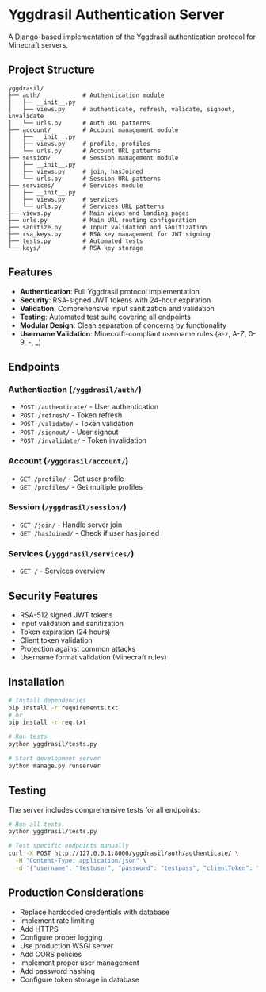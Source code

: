 # Yggdrasil Authentication Server

A Django-based implementation of the Yggdrasil authentication protocol for Minecraft servers.

## Project Structure

```
yggdrasil/
├── auth/            # Authentication module
│   ├── __init__.py
│   ├── views.py     # authenticate, refresh, validate, signout, invalidate
│   └── urls.py      # Auth URL patterns
├── account/         # Account management module
│   ├── __init__.py
│   ├── views.py     # profile, profiles
│   └── urls.py      # Account URL patterns
├── session/         # Session management module
│   ├── __init__.py
│   ├── views.py     # join, hasJoined
│   └── urls.py      # Session URL patterns
├── services/        # Services module
│   ├── __init__.py
│   ├── views.py     # services
│   └── urls.py      # Services URL patterns
├── views.py         # Main views and landing pages
├── urls.py          # Main URL routing configuration
├── sanitize.py      # Input validation and sanitization
├── rsa_keys.py      # RSA key management for JWT signing
├── tests.py         # Automated tests
└── keys/            # RSA key storage
```

## Features

- **Authentication**: Full Yggdrasil protocol implementation
- **Security**: RSA-signed JWT tokens with 24-hour expiration
- **Validation**: Comprehensive input sanitization and validation
- **Testing**: Automated test suite covering all endpoints
- **Modular Design**: Clean separation of concerns by functionality
- **Username Validation**: Minecraft-compliant username rules (a-z, A-Z, 0-9, -, _)

## Endpoints

### Authentication (`/yggdrasil/auth/`)
- `POST /authenticate/` - User authentication
- `POST /refresh/` - Token refresh
- `POST /validate/` - Token validation
- `POST /signout/` - User signout
- `POST /invalidate/` - Token invalidation

### Account (`/yggdrasil/account/`)
- `GET /profile/` - Get user profile
- `GET /profiles/` - Get multiple profiles

### Session (`/yggdrasil/session/`)
- `GET /join/` - Handle server join
- `GET /hasJoined/` - Check if user has joined

### Services (`/yggdrasil/services/`)
- `GET /` - Services overview

## Security Features

- RSA-512 signed JWT tokens
- Input validation and sanitization
- Token expiration (24 hours)
- Client token validation
- Protection against common attacks
- Username format validation (Minecraft rules)

## Installation

```bash
# Install dependencies
pip install -r requirements.txt
# or
pip install -r req.txt

# Run tests
python yggdrasil/tests.py

# Start development server
python manage.py runserver
```

## Testing

The server includes comprehensive tests for all endpoints:

```bash
# Run all tests
python yggdrasil/tests.py

# Test specific endpoints manually
curl -X POST http://127.0.0.1:8000/yggdrasil/auth/authenticate/ \
  -H "Content-Type: application/json" \
  -d '{"username": "testuser", "password": "testpass", "clientToken": "test123"}'
```

## Production Considerations

- Replace hardcoded credentials with database
- Implement rate limiting
- Add HTTPS
- Configure proper logging
- Use production WSGI server
- Add CORS policies
- Implement proper user management
- Add password hashing
- Configure token storage in database
